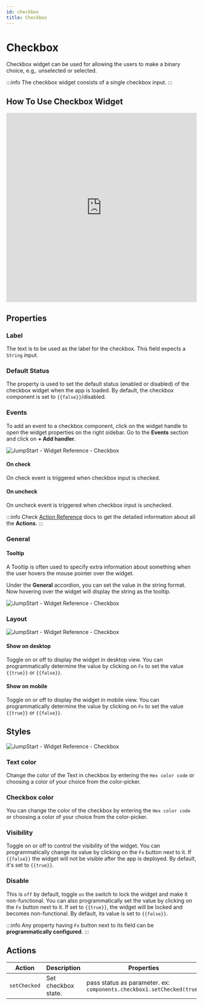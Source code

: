 ```yaml
---
id: checkbox
title: Checkbox
---
```

# Checkbox

Checkbox widget can be used for allowing the users to make a binary choice, e.g,. unselected or selected.

:::info
The checkbox widget consists of a single checkbox input.
:::

## How To Use Checkbox Widget

<iframe height="500" src="https://www.youtube.com/embed/Ryu2k2bqkWw" title="Checkbox Widget" frameborder="0" allowfullscreen width="100%"></iframe>

## Properties

### Label

The text is to be used as the label for the checkbox. This field expects a `String` input.

### Default Status

The property is used to set the default status (enabled or disabled) of the checkbox widget when the app is loaded. By default, the checkbox component is set to `{{false}}`/disabled.

### Events

To add an event to a checkbox component, click on the widget handle to open the widget properties on the right sidebar. Go to the **Events** section and click on **+ Add handler**.

<div style={{textAlign: 'center'}}>

<img className="screenshot-full" src="/img/widgets/checkbox/events.png" alt="JumpStart - Widget Reference - Checkbox" />

</div>

#### On check

On check event is triggered when checkbox input is checked.
#### On uncheck

On uncheck event is triggered when checkbox input is unchecked.

:::info
Check [Action Reference](/docs/category/actions-reference) docs to get the detailed information about all the **Actions**.
:::

### General
#### Tooltip

A Tooltip is often used to specify extra information about something when the user hovers the mouse pointer over the widget.

Under the <b>General</b> accordion, you can set the value in the string format. Now hovering over the widget will display the string as the tooltip.

<div style={{textAlign: 'center'}}>

<img className="screenshot-full" src="/img/tooltip.png" alt="JumpStart - Widget Reference - Checkbox" />

</div>

### Layout

<div style={{textAlign: 'center'}}>

<img className="screenshot-full" src="/img/widgets/checkbox/layout.png" alt="JumpStart - Widget Reference - Checkbox" />

</div>

#### Show on desktop

Toggle on or off to display the widget in desktop view. You can programmatically determine the value by clicking on `Fx` to set the value `{{true}}` or `{{false}}`.
#### Show on mobile

Toggle on or off to display the widget in mobile view. You can programmatically determine the value by clicking on `Fx` to set the value `{{true}}` or `{{false}}`.

## Styles

<div style={{textAlign: 'center'}}>

<img className="screenshot-full" src="/img/widgets/checkbox/styles.png" alt="JumpStart - Widget Reference - Checkbox" />

</div>

### Text color

Change the color of the Text in checkbox by entering the `Hex color code` or choosing a color of your choice from the color-picker. 

### Checkbox color

You can change the color of the checkbox by entering the `Hex color code` or choosing a color of your choice from the color-picker.

### Visibility

Toggle on or off to control the visibility of the widget. You can programmatically change its value by clicking on the `Fx` button next to it. If `{{false}}` the widget will not be visible after the app is deployed. By default, it's set to `{{true}}`.

### Disable

This is `off` by default, toggle `on` the switch to lock the widget and make it non-functional. You can also programmatically set the value by clicking on the `Fx` button next to it. If set to `{{true}}`, the widget will be locked and becomes non-functional. By default, its value is set to `{{false}}`.

:::info
Any property having `Fx` button next to its field can be **programmatically configured**.
:::

## Actions

| Action      | Description | Properties |
| ----------- | ----------- | ------------------ |
| `setChecked` | Set checkbox state. | pass status as parameter. ex: `components.checkbox1.setChecked(true)` |